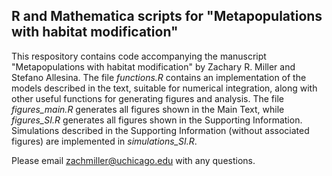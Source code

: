 ## R and Mathematica scripts for "Metapopulations with habitat modification"

This respository contains code accompanying the manuscript "Metapopulations with habitat modification" by Zachary R. Miller and Stefano Allesina. The file *functions.R* contains an implementation of the models described in the text, suitable for numerical integration, along with other useful functions for generating figures and analysis. The file *figures_main.R* generates all figures shown in the Main Text, while *figures_SI.R* generates all figures shown in the Supporting Information. Simulations described in the Supporting Information (without associated figures) are implemented in *simulations_SI.R*.

Please email zachmiller@uchicago.edu with any questions.
